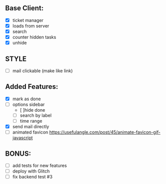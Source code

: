 ## Base Client:
- [x] ticket manager 
- [x] loads from server 
- [x] search 
- [x] counter hidden tasks
- [x] unhide

## STYLE
- [ ] mail clickable (make like link)

## Added Features:
- [x] mark as done
- [ ] options sidebar
    - [ ]hide done
    - [ ] search by label
    - [ ] time range
- [x] send mail directly 
- [ ] animated favicon https://usefulangle.com/post/45/animate-favicon-gif-javascript

## BONUS:
- [ ] add tests for new features
- [ ] deploy with Glitch
- [ ] fix backend test #3
